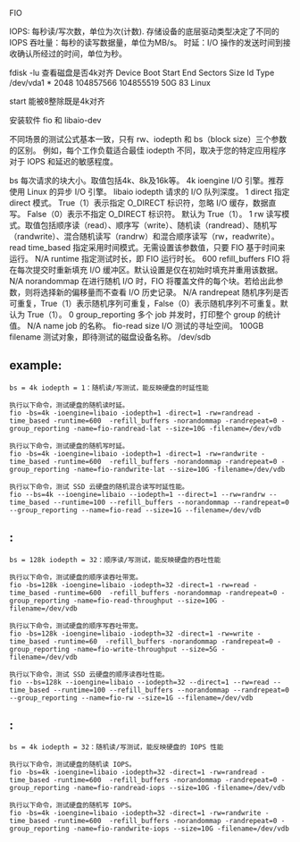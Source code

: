 FIO

IOPS: 每秒读/写次数，单位为次(计数). 存储设备的底层驱动类型决定了不同的IOPS
吞吐量：每秒的读写数据量，单位为MB/s。
时延：I/O 操作的发送时间到接收确认所经过的时间，单位为秒。

fdisk -lu 查看磁盘是否4k对齐
Device     Boot Start       End   Sectors Size Id Type
/dev/vda1  *     2048 104857566 104855519  50G 83 Linux

start 能被8整除既是4k对齐

安装软件 fio 和 libaio-dev

不同场景的测试公式基本一致，只有 rw、iodepth 和 bs（block size）三个参数的区别。
例如，每个工作负载适合最佳 iodepth 不同，取决于您的特定应用程序对于 IOPS 和延迟的敏感程度。

bs	            每次请求的块大小。取值包括4k、8k及16k等。	4k
ioengine	    I/O 引擎。推荐使用 Linux 的异步 I/O 引擎。	libaio
iodepth	        请求的 I/O 队列深度。	1
direct	        指定 direct 模式。
                True（1）表示指定 O_DIRECT 标识符，忽略 I/O 缓存，数据直写。
                False（0）表示不指定 O_DIRECT 标识符。
                默认为 True（1）。	1
rw	            读写模式。取值包括顺序读（read）、顺序写（write）、随机读（randread）、随机写（randwrite）、混合随机读写（randrw）和混合顺序读写（rw，readwrite）。	read
time_based	    指定采用时间模式。无需设置该参数值，只要 FIO 基于时间来运行。	N/A
runtime	        指定测试时长，即 FIO 运行时长。	600
refill_buffers	FIO 将在每次提交时重新填充 I/O 缓冲区。默认设置是仅在初始时填充并重用该数据。	N/A
norandommap	    在进行随机 I/O 时，FIO 将覆盖文件的每个块。若给出此参数，则将选择新的偏移量而不查看 I/O 历史记录。	N/A
randrepeat	    随机序列是否可重复，True（1）表示随机序列可重复，False（0）表示随机序列不可重复。默认为 True（1）。	0
group_reporting	多个 job 并发时，打印整个 group 的统计值。	N/A
name	        job 的名称。	fio-read
size	        I/O 测试的寻址空间。	100GB
filename	    测试对象，即待测试的磁盘设备名称。	/dev/sdb

example:
--------
    bs = 4k iodepth = 1：随机读/写测试，能反映硬盘的时延性能

    执行以下命令，测试硬盘的随机读时延。
    fio -bs=4k -ioengine=libaio -iodepth=1 -direct=1 -rw=randread -time_based -runtime=600  -refill_buffers -norandommap -randrepeat=0 -group_reporting -name=fio-randread-lat --size=10G -filename=/dev/vdb

    执行以下命令，测试硬盘的随机写时延。
    fio -bs=4k -ioengine=libaio -iodepth=1 -direct=1 -rw=randwrite -time_based -runtime=600  -refill_buffers -norandommap -randrepeat=0 -group_reporting -name=fio-randwrite-lat --size=10G -filename=/dev/vdb

    执行以下命令，测试 SSD 云硬盘的随机混合读写时延性能。
    fio --bs=4k --ioengine=libaio --iodepth=1 --direct=1 --rw=randrw --time_based --runtime=100 --refill_buffers --norandommap --randrepeat=0 --group_reporting --name=fio-read --size=1G --filename=/dev/vdb

:
--------
    bs = 128k iodepth = 32：顺序读/写测试，能反映硬盘的吞吐性能

    执行以下命令，测试硬盘的顺序读吞吐带宽。
    fio -bs=128k -ioengine=libaio -iodepth=32 -direct=1 -rw=read -time_based -runtime=600  -refill_buffers -norandommap -randrepeat=0 -group_reporting -name=fio-read-throughput --size=10G -filename=/dev/vdb

    执行以下命令，测试硬盘的顺序写吞吐带宽。
    fio -bs=128k -ioengine=libaio -iodepth=32 -direct=1 -rw=write -time_based -runtime=60  -refill_buffers -norandommap -randrepeat=0 -group_reporting -name=fio-write-throughput --size=5G -filename=/dev/vdb

    执行以下命令，测试 SSD 云硬盘的顺序读吞吐性能。
    fio --bs=128k --ioengine=libaio --iodepth=32 --direct=1 --rw=read --time_based --runtime=100 --refill_buffers --norandommap --randrepeat=0 --group_reporting --name=fio-rw --size=1G --filename=/dev/vdb

:
--------
    bs = 4k iodepth = 32：随机读/写测试，能反映硬盘的 IOPS 性能

    执行以下命令，测试硬盘的随机读 IOPS。
    fio -bs=4k -ioengine=libaio -iodepth=32 -direct=1 -rw=randread -time_based -runtime=600  -refill_buffers -norandommap -randrepeat=0 -group_reporting -name=fio-randread-iops --size=10G -filename=/dev/vdb

    执行以下命令，测试硬盘的随机写 IOPS。
    fio -bs=4k -ioengine=libaio -iodepth=32 -direct=1 -rw=randwrite -time_based -runtime=600  -refill_buffers -norandommap -randrepeat=0 -group_reporting -name=fio-randwrite-iops --size=10G -filename=/dev/vdb